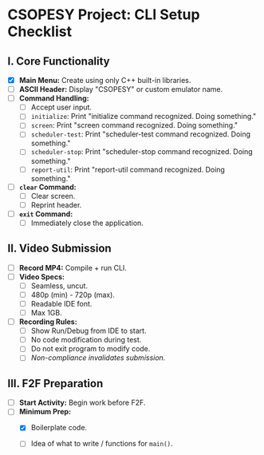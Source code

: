 # CSOPESY Project: CLI Setup Checklist

## I. Core Functionality

-   [x] **Main Menu:** Create using only C++ built-in libraries.
-   [ ] **ASCII Header:** Display "CSOPESY" or custom emulator name.
-   [ ] **Command Handling:**
    -   [ ] Accept user input.
    -   [ ] `initialize`: Print "initialize command recognized. Doing something."
    -   [ ] `screen`: Print "screen command recognized. Doing something."
    -   [ ] `scheduler-test`: Print "scheduler-test command recognized. Doing something."
    -   [ ] `scheduler-stop`: Print "scheduler-stop command recognized. Doing something."
    -   [ ] `report-util`: Print "report-util command recognized. Doing something."
-   [ ] **`clear` Command:**
    -   [ ] Clear screen.
    -   [ ] Reprint header.
-   [ ] **`exit` Command:**
    -   [ ] Immediately close the application.

## II. Video Submission

-   [ ] **Record MP4:** Compile + run CLI.
-   [ ] **Video Specs:**
    -   [ ] Seamless, uncut.
    -   [ ] 480p (min) - 720p (max).
    -   [ ] Readable IDE font.
    -   [ ] Max 1GB.
-   [ ] **Recording Rules:**
    -   [ ] Show Run/Debug from IDE to start.
    -   [ ] No code modification during test.
    -   [ ] Do not exit program to modify code.
    -   [ ] *Non-compliance invalidates submission.*

## III. F2F Preparation

-   [ ] **Start Activity:** Begin work before F2F.
-   [ ] **Minimum Prep:**
    -   [x] Boilerplate code.
    -   [ ] Idea of what to write / functions for `main()`.

